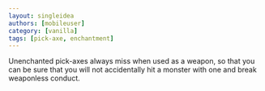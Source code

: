 ```yaml
---
layout: singleidea
authors: [mobileuser]
category: [vanilla]
tags: [pick-axe, enchantment]
---
```

Unenchanted pick-axes always miss when used as a weapon, so that you can be
sure that you will not accidentally hit a monster with one and break weaponless
conduct.
